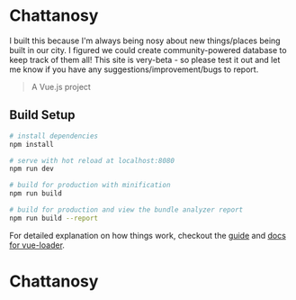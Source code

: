 # Chattanosy
I built this because I'm always being nosy about new things/places being built in our city. I figured we could create community-powered database to keep track of them all! This site is very-beta - so please test it out and let me know if you have any suggestions/improvement/bugs to report.

> A Vue.js project

## Build Setup

``` bash
# install dependencies
npm install

# serve with hot reload at localhost:8080
npm run dev

# build for production with minification
npm run build

# build for production and view the bundle analyzer report
npm run build --report
```

For detailed explanation on how things work, checkout the [guide](http://vuejs-templates.github.io/webpack/) and [docs for vue-loader](http://vuejs.github.io/vue-loader).
# Chattanosy
